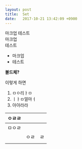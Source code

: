 ```yaml
---
layout: post
title:  Set
date:   2017-10-21 13:42:09 +0900
---
```


마크업 테스트  
마크업  
테스트

- 마크업
- 테스트



**볼드체?**

이렇게 하면 

1. ㅁㅇ리ㅏㅁ
2. ㅣㅏㅁ얼마ㅓ
3. 아아라라



| ㅇㄹㄹ  |      |      |
| ---- | ---- | ---- |
| ㅁㅇㄹ  |      |      |
|      | ㅇㄹ   | ㄹ    |
|      |      |      |




